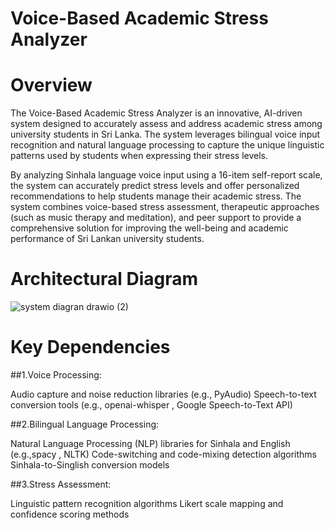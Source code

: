 # Voice-Based Academic Stress Analyzer

# Overview

The Voice-Based Academic Stress Analyzer is an innovative, AI-driven system designed to accurately assess and address academic stress among university students in Sri Lanka. The system leverages bilingual voice input recognition and natural language processing to capture the unique linguistic patterns used by students when expressing their stress levels.

By analyzing Sinhala language voice input using a 16-item self-report scale, the system can accurately predict stress levels and offer personalized recommendations to help students manage their academic stress. The system combines voice-based stress assessment, therapeutic approaches (such as music therapy and meditation), and peer support to provide a comprehensive solution for improving the well-being and academic performance of Sri Lankan university students.

# Architectural Diagram

![system diagran drawio (2)](https://github.com/user-attachments/assets/4a99b0ba-e5d5-47ca-a7a5-7316776114e0)

# Key Dependencies

##1.Voice Processing:

Audio capture and noise reduction libraries (e.g., PyAudio)
Speech-to-text conversion tools (e.g., openai-whisper , Google Speech-to-Text API)

##2.Bilingual Language Processing:

Natural Language Processing (NLP) libraries for Sinhala and English (e.g.,spacy , NLTK)
Code-switching and code-mixing detection algorithms
Sinhala-to-Singlish conversion models

##3.Stress Assessment:

Linguistic pattern recognition algorithms
Likert scale mapping and confidence scoring methods
  
